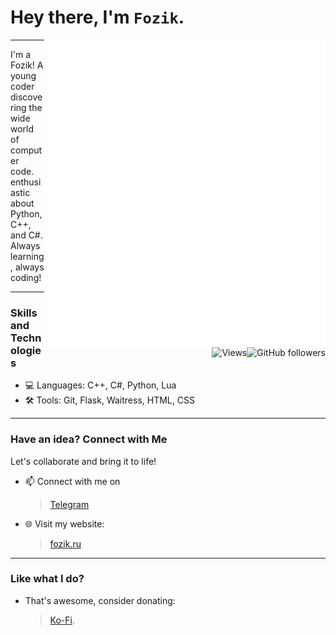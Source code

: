 # Hey there, I'm `Fozik`.

<img align="right" src="/github-metrics.svg" alt="Metrics" width="450">

---

I'm a Fozik! A young coder discovering the wide world of computer code. enthusiastic about Python, C++, and C#. Always learning, always coding!

<img align="right" src="https://img.shields.io/github/followers/SimplyFozik?label=Follow&amp;style=social" alt="GitHub followers">
<img align="right" src="https://komarev.com/ghpvc/?username=SimplyFozik" alt="Views"/>

---

### Skills and Technologies
- 💻 Languages: C++, C#, Python, Lua
- 🛠️ Tools: Git, Flask, Waitress, HTML, CSS
---

### Have an idea? Connect with Me
Let's collaborate and bring it to life!
- 📫 Connect with me on
  > [Telegram](https://t.me/SimplyFozik)
- 🌐 Visit my website:
  > [fozik.ru](http://fozik.ru)

---

### Like what I do?

- That's awesome, consider donating:
    > [Ko-Fi](https://ko-fi.com/fozik).


<!--<img align="left" src="/metrics.plugin.steam.svg" alt="Metrics" width="400">-->
